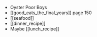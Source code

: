 - Oyster Poor Boys
- [[good_eats_the_final_years]] page 150
- [[seafood]]
- [[dinner_recipe]]
- Maybe [[lunch_recipe]]
